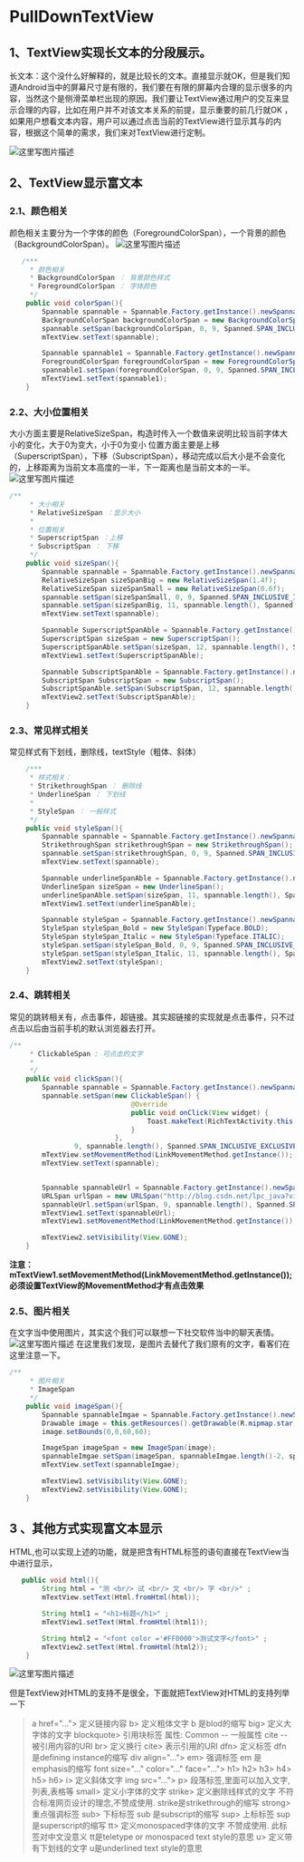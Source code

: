# PullDownTextView


## 1、TextView实现长文本的分段展示。
长文本：这个没什么好解释的，就是比较长的文本。直接显示就OK，但是我们知道Android当中的屏幕尺寸是有限的，我们要在有限的屏幕内合理的显示很多的内容，当然这个是侧滑菜单栏出现的原因。我们要让TextView通过用户的交互来显示合理的内容，比如在用户并不对该文本关系的前提，显示重要的前几行就OK ，如果用户想看文本内容，用户可以通过点击当前的TextView进行显示其与的内容，根据这个简单的需求，我们来对TextView进行定制。

![这里写图片描述](http://img.blog.csdn.net/20170921225255815?watermark/2/text/aHR0cDovL2Jsb2cuY3Nkbi5uZXQvTFBDX0pBVkE=/font/5a6L5L2T/fontsize/400/fill/I0JBQkFCMA==/dissolve/70/gravity/SouthEast)

## 2、TextView显示富文本

### 2.1、颜色相关
颜色相关主要分为一个字体的颜色（ForegroundColorSpan），一个背景的颜色（BackgroundColorSpan）。
![这里写图片描述](http://img.blog.csdn.net/20170923110746483?watermark/2/text/aHR0cDovL2Jsb2cuY3Nkbi5uZXQvTFBDX0pBVkE=/font/5a6L5L2T/fontsize/400/fill/I0JBQkFCMA==/dissolve/70/gravity/SouthEast)
```java
   /***
     * 颜色相关
     * BackgroundColorSpan ： 背景颜色样式
     * ForegroundColorSpan ： 字体颜色
     */
    public void colorSpan(){
        Spannable spannable = Spannable.Factory.getInstance().newSpannable(text);
        BackgroundColorSpan backgroundColorSpan = new BackgroundColorSpan(Color.parseColor("#FF0000"));
        spannable.setSpan(backgroundColorSpan, 0, 9, Spanned.SPAN_INCLUSIVE_INCLUSIVE);
        mTextView.setText(spannable);

        Spannable spannable1 = Spannable.Factory.getInstance().newSpannable(text);
        ForegroundColorSpan foregroundColorSpan = new ForegroundColorSpan(Color.parseColor("#FF0000"));
        spannable1.setSpan(foregroundColorSpan, 0, 9, Spanned.SPAN_INCLUSIVE_INCLUSIVE);
        mTextView1.setText(spannable1);
    }
```
### 2.2、大小位置相关
大小方面主要是RelativeSizeSpan，构造时传入一个数值来说明比较当前字体大小的变化，大于0为变大，小于0为变小
位置方面主要是上移（SuperscriptSpan），下移（SubscriptSpan），移动完成以后大小是不会变化的，上移距离为当前文本高度的一半，下一距离也是当前文本的一半。
![这里写图片描述](http://img.blog.csdn.net/20170923113653597?watermark/2/text/aHR0cDovL2Jsb2cuY3Nkbi5uZXQvTFBDX0pBVkE=/font/5a6L5L2T/fontsize/400/fill/I0JBQkFCMA==/dissolve/70/gravity/SouthEast)
```java
/**
     * 大小相关
     * RelativeSizeSpan ：显示大小
     *
     * 位置相关
     * SuperscriptSpan ：上移
     * SubscriptSpan ： 下移
     */
    public void sizeSpan(){
        Spannable spannable = Spannable.Factory.getInstance().newSpannable(text);
        RelativeSizeSpan sizeSpanBig = new RelativeSizeSpan(1.4f);
        RelativeSizeSpan sizeSpanSmall = new RelativeSizeSpan(0.6f);
        spannable.setSpan(sizeSpanSmall, 0, 9, Spanned.SPAN_INCLUSIVE_INCLUSIVE);
        spannable.setSpan(sizeSpanBig, 11, spannable.length(), Spanned.SPAN_INCLUSIVE_INCLUSIVE);
        mTextView.setText(spannable);

        Spannable SuperscriptSpanAble = Spannable.Factory.getInstance().newSpannable(text);
        SuperscriptSpan sizeSpan = new SuperscriptSpan();
        SuperscriptSpanAble.setSpan(sizeSpan, 12, spannable.length(), Spanned.SPAN_INCLUSIVE_INCLUSIVE);
        mTextView1.setText(SuperscriptSpanAble);

        Spannable SubscriptSpanAble = Spannable.Factory.getInstance().newSpannable(text);
        SubscriptSpan SubscriptSpan = new SubscriptSpan();
        SubscriptSpanAble.setSpan(SubscriptSpan, 12, spannable.length(), Spanned.SPAN_INCLUSIVE_INCLUSIVE);
        mTextView2.setText(SubscriptSpanAble);
    }
```
### 2.3、常见样式相关
常见样式有下划线，删除线，textStyle（粗体、斜体）

```java
	/***
     * 样式相关：
     * StrikethroughSpan ： 删除线
     * UnderlineSpan ： 下划线
     *
     * StyleSpan ： 一般样式
     */
    public void styleSpan(){
        Spannable spannable = Spannable.Factory.getInstance().newSpannable(text);
        StrikethroughSpan strikethroughSpan = new StrikethroughSpan();
        spannable.setSpan(strikethroughSpan, 0, 9, Spanned.SPAN_INCLUSIVE_INCLUSIVE);
        mTextView.setText(spannable);

        Spannable underlineSpanAble = Spannable.Factory.getInstance().newSpannable(text);
        UnderlineSpan sizeSpan = new UnderlineSpan();
        underlineSpanAble.setSpan(sizeSpan, 11, spannable.length(), Spanned.SPAN_INCLUSIVE_INCLUSIVE);
        mTextView1.setText(underlineSpanAble);

        Spannable styleSpan = Spannable.Factory.getInstance().newSpannable(text);
        StyleSpan styleSpan_Bold = new StyleSpan(Typeface.BOLD);
        StyleSpan styleSpan_Italic = new StyleSpan(Typeface.ITALIC);
        styleSpan.setSpan(styleSpan_Bold, 0, 9, Spanned.SPAN_INCLUSIVE_INCLUSIVE);
        styleSpan.setSpan(styleSpan_Italic, 11, spannable.length(), Spanned.SPAN_INCLUSIVE_INCLUSIVE);
        mTextView2.setText(styleSpan);
    }
```
### 2.4、跳转相关
常见的跳转相关有，点击事件，超链接。其实超链接的实现就是点击事件，只不过点击以后由当前手机的默认浏览器去打开。
```java
/**
     * ClickableSpan : 可点击的文字
     *
     */
    public void clickSpan(){
        Spannable spannable = Spannable.Factory.getInstance().newSpannable(text);
        spannable.setSpan(new ClickableSpan() {
                              @Override
                              public void onClick(View widget) {
                                  Toast.makeText(RichTextActivity.this, "点击测试", Toast.LENGTH_LONG).show();
                              }
                          },
                9, spannable.length(), Spanned.SPAN_INCLUSIVE_EXCLUSIVE);
        mTextView.setMovementMethod(LinkMovementMethod.getInstance());
        mTextView.setText(spannable);


        Spannable spannableUrl = Spannable.Factory.getInstance().newSpannable(text);
        URLSpan urlSpan = new URLSpan("http://blog.csdn.net/lpc_java?viewmode=list");
        spannableUrl.setSpan(urlSpan, 9, spannable.length(), Spanned.SPAN_INCLUSIVE_INCLUSIVE);
        mTextView1.setText(spannableUrl);
        mTextView1.setMovementMethod(LinkMovementMethod.getInstance());

        mTextView2.setVisibility(View.GONE);
    }
```
**注意：mTextView1.setMovementMethod(LinkMovementMethod.getInstance());必须设置TextView的MovementMethod才有点击效果**
### 2.5、图片相关
在文字当中使用图片，其实这个我们可以联想一下社交软件当中的聊天表情。
![这里写图片描述](http://img.blog.csdn.net/20170923192321643?watermark/2/text/aHR0cDovL2Jsb2cuY3Nkbi5uZXQvTFBDX0pBVkE=/font/5a6L5L2T/fontsize/400/fill/I0JBQkFCMA==/dissolve/70/gravity/SouthEast)
在这里我们发现，是图片去替代了我们原有的文字，看客们在这里注意一下。
```java
/**
     * 图片相关
     * ImageSpan
     */
    public void imageSpan(){
        Spannable spannableImgae = Spannable.Factory.getInstance().newSpannable(text);
        Drawable image = this.getResources().getDrawable(R.mipmap.star);
        image.setBounds(0,0,60,60);

        ImageSpan imageSpan = new ImageSpan(image);
        spannableImgae.setSpan(imageSpan, spannableImgae.length()-2, spannableImgae.length(), Spanned.SPAN_EXCLUSIVE_EXCLUSIVE);
        mTextView.setText(spannableImgae);

        mTextView1.setVisibility(View.GONE);
        mTextView2.setVisibility(View.GONE);
    }
```
## 3 、其他方式实现富文本显示
HTML,也可以实现上述的功能，就是把含有HTML标签的语句直接在TextView当中进行显示，
```java
   public void html(){
        String html = "测 <br/> 试 <br/> 文 <br/> 字 <br/>" ;
        mTextView.setText(Html.fromHtml(html));

        String html1 = "<h1>标题</h1>" ;
        mTextView1.setText(Html.fromHtml(html1));

        String html2 = "<font color ='#FF0000'>测试文字</font>" ;
        mTextView2.setText(Html.fromHtml(html2));
    }
```
![这里写图片描述](http://img.blog.csdn.net/20170923195221885?watermark/2/text/aHR0cDovL2Jsb2cuY3Nkbi5uZXQvTFBDX0pBVkE=/font/5a6L5L2T/fontsize/400/fill/I0JBQkFCMA==/dissolve/70/gravity/SouthEast)

但是TextView对HTML的支持不是很全，下面就把TextView对HTML的支持列举一下

> a href="...">  定义链接内容
b>  定义粗体文字   b 是blod的缩写
big>  定义大字体的文字
blockquote>  引用块标签 
属性:
Common  -- 一般属性
cite  -- 被引用内容的URI
br>   定义换行
cite>   表示引用的URI
dfn>   定义标签  dfn 是defining instance的缩写
div align="...">
em>  强调标签  em 是emphasis的缩写
font size="..." color="..." face="...">
h1>
h2>
h3>
h4>
h5>
h6>
i>   定义斜体文字
img src="...">
p>     段落标签,里面可以加入文字,列表,表格等
small>  定义小字体的文字
strike>   定义删除线样式的文字   不符合标准网页设计的理念,不赞成使用.   strike是strikethrough的缩写
strong>   重点强调标签
sub>   下标标签   sub 是subscript的缩写
sup>   上标标签   sup 是superscript的缩写
tt>   定义monospaced字体的文字  不赞成使用.  此标签对中文没意义  tt是teletype or monospaced text style的意思
u>   定义带有下划线的文字  u是underlined text style的意思
